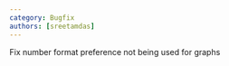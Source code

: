 ```yaml
---
category: Bugfix
authors: [sreetamdas]
---
```


Fix number format preference not being used for graphs
